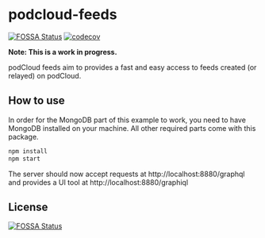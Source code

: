 # podcloud-feeds 
[![FOSSA Status](https://app.fossa.io/api/projects/git%2Bgithub.com%2FPodShows%2Fpodcloud-feeds.svg?type=shield)](https://app.fossa.io/projects/git%2Bgithub.com%2FPodShows%2Fpodcloud-feeds?ref=badge_shield)
[![codecov](https://codecov.io/gh/PodShows/podcloud-feeds/branch/master/graph/badge.svg)](https://codecov.io/gh/PodShows/podcloud-feeds)

**Note: This is a work in progress.**

podCloud feeds aim to provides a fast and easy access to feeds created (or relayed) on podCloud.

## How to use

In order for the MongoDB part of this example to work, you need to have MongoDB installed on your machine. All other required parts come with this package.

```sh
npm install
npm start
```

The server should now accept requests at http://localhost:8880/graphql and provides a UI tool at http://localhost:8880/graphiql


## License
[![FOSSA Status](https://app.fossa.io/api/projects/git%2Bgithub.com%2FPodShows%2Fpodcloud-feeds.svg?type=large)](https://app.fossa.io/projects/git%2Bgithub.com%2FPodShows%2Fpodcloud-feeds?ref=badge_large)
